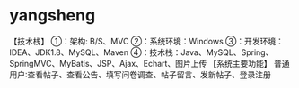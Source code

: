 # yangsheng
【技术栈】 ①：架构: B/S、MVC ②：系统环境：Windows ③：开发环境：IDEA、JDK1.8、MySQL、Maven ④：技术栈：Java、MySQL、Spring、SpringMVC、MyBatis、JSP、Ajax、Echart、图片上传  【系统主要功能】 普通用户∶查看帖子、查看公告、填写问卷调查、帖子留言、发新帖子、登录注册
